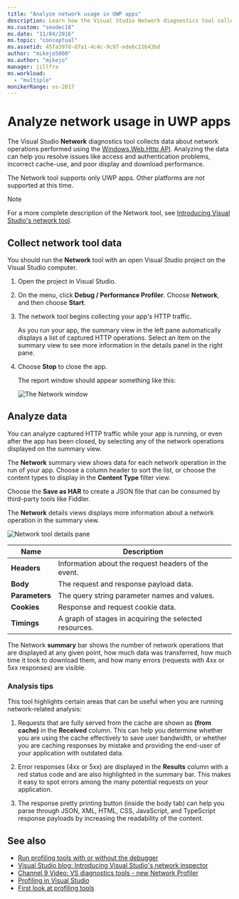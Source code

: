 ```yaml
---
title: "Analyze network usage in UWP apps"
description: Learn how the Visual Studio Network diagnostics tool collects data about network operations performed using the Windows.Web.Http API.
ms.custom: "seodec18"
ms.date: "11/04/2016"
ms.topic: "conceptual"
ms.assetid: 45fa397d-d7a1-4c4c-9c97-ede6c21643bd
author: "mikejo5000"
ms.author: "mikejo"
manager: jillfra
ms.workload:
  - "multiple"
monikerRange: vs-2017
---
```

# Analyze network usage in UWP apps
The Visual Studio **Network** diagnostics tool collects data about network operations performed using the [Windows.Web.Http API](/uwp/api/windows.web.http). Analyzing the data can help you resolve issues like access and authentication problems, incorrect cache-use, and poor display and download performance.

 The Network tool supports only UWP apps. Other platforms are not supported at this time.

> [!NOTE]
> For a more complete description of the Network tool, see [Introducing Visual Studio's network tool](https://devblogs.microsoft.com/visualstudio/introducing-visual-studios-network-tool/).

## Collect network tool data
 You should run the **Network** tool with an open Visual Studio project on the Visual Studio computer.

1. Open the project in Visual Studio.

2. On the  menu, click **Debug / Performance Profiler**. Choose **Network**, and then choose **Start**.

3. The network tool begins collecting your app's HTTP traffic.

    As you run your app, the summary view in the left pane automatically displays a list of captured HTTP operations. Select an item on the summary view to see more information in the details panel in the right pane.

4. Choose **Stop** to close the app.

   The report window should appear something like this:

   ![The Network window](../profiling/media/network_fullwindow.png "NETWORK_FullWindow")

## Analyze data
 You can analyze captured HTTP traffic while your app is running, or even after the app has been closed, by selecting any of the network operations displayed on the summary view.

 The **Network** summary view shows data for each network operation in the run of your app. Choose a column header to sort the list, or choose the content types to display in the **Content Type** filter view.

 Choose the **Save as HAR** to create a JSON file that can be consumed by third-party tools like Fiddler.

 The **Network** details views displays more information about a network operation in the summary view.

 ![Network tool details pane](../profiling/media/network_detailsviewpane.png "NETWORK_DetailsViewPane")

|Name|Description|
|-|-|
|**Headers**|Information about the request headers of the event.|
|**Body**|The request and response payload data.|
|**Parameters**|The query string parameter names and values.|
|**Cookies**|Response and request cookie data.|
|**Timings**|A graph of stages in acquiring the selected resources.|

 The Network **summary** bar shows the number of network operations that are displayed at any given point, how much data was transferred, how much time it took to download them, and how many errors (requests with 4xx or 5xx responses) are visible.

### Analysis tips
 This tool highlights certain areas that can be useful when you are running network-related analysis:

1. Requests that are fully served from the cache are shown as **(from cache)** in the **Received** column. This can help you determine whether you are using the cache effectively to save user bandwidth, or whether you are caching responses by mistake and providing the end-user of your application with outdated data.

2. Error responses (4xx or 5xx) are displayed in the **Results** column with a red status code and are also highlighted in the summary bar. This makes it easy to spot errors among the many potential requests on your application.

3. The response pretty printing button (inside the body tab) can help you parse through JSON, XML, HTML, CSS, JavaScript, and TypeScript response payloads by increasing the readability of the content.

## See also

- [Run profiling tools with or without the debugger](../profiling/running-profiling-tools-with-or-without-the-debugger.md)
- [Visual Studio blog: Introducing Visual Studio's network inspector](https://devblogs.microsoft.com/visualstudio/)
- [Channel 9 Video: VS diagnostics tools - new Network Profiler](https://channel9.msdn.com/Series/ConnectOn-Demand/206)
- [Profiling in Visual Studio](../profiling/index.yml)
- [First look at profiling tools](../profiling/profiling-feature-tour.md)